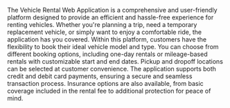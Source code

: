 The Vehicle Rental Web Application is a comprehensive and user-friendly platform designed to provide an efficient and hassle-free experience for renting vehicles.
Whether you're planning a trip, need a temporary replacement vehicle, or simply want to enjoy a comfortable ride, the application has you covered.
Within this platform, customers have the flexibility to book their ideal vehicle model and type. You can choose from different booking options, including one-day rentals or mileage-based rentals with customizable start and end dates. 
Pickup and dropoff locations can be selected at customer convenience. The application supports both credit and debit card payments, ensuring a secure and seamless transaction process. 
Insurance options are also available, from basic coverage included in the rental fee to additional protection for peace of mind. 


